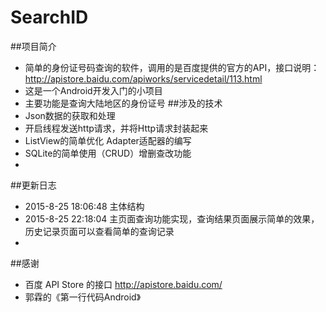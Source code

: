 # SearchID

##项目简介
*  简单的身份证号码查询的软件，调用的是百度提供的官方的API，接口说明： http://apistore.baidu.com/apiworks/servicedetail/113.html
*  这是一个Android开发入门的小项目
*  主要功能是查询大陆地区的身份证号 
##涉及的技术
*  Json数据的获取和处理
*  开启线程发送http请求，并将Http请求封装起来
*  ListView的简单优化 Adapter适配器的编写
*  SQLite的简单使用（CRUD）增删查改功能
*  

##更新日志
*  2015-8-25 18:06:48  主体结构
*  2015-8-25 22:18:04  主页面查询功能实现，查询结果页面展示简单的效果，历史记录页面可以查看简单的查询记录
*  

##感谢
*  百度 API Store 的接口  http://apistore.baidu.com/
*  郭霖的《第一行代码Android》
